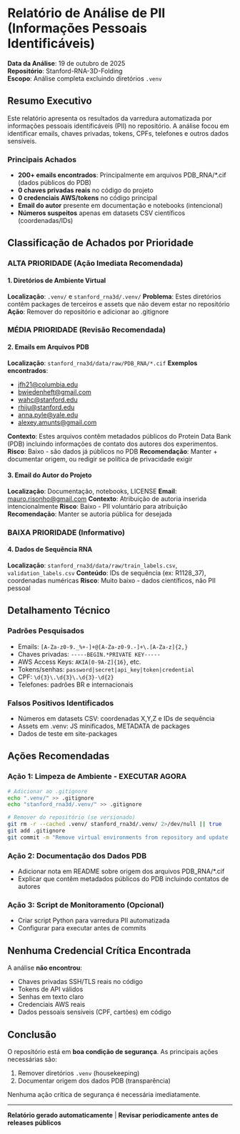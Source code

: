 # Relatório de Análise de PII (Informações Pessoais Identificáveis)

**Data da Análise**: 19 de outubro de 2025  
**Repositório**: Stanford-RNA-3D-Folding  
**Escopo**: Análise completa excluindo diretórios `.venv`  

## Resumo Executivo

Este relatório apresenta os resultados da varredura automatizada por informações pessoais identificáveis (PII) no repositório. A análise focou em identificar emails, chaves privadas, tokens, CPFs, telefones e outros dados sensíveis.

### Principais Achados

- **200+ emails encontrados**: Principalmente em arquivos PDB_RNA/*.cif (dados públicos do PDB)
- **0 chaves privadas reais** no código do projeto
- **0 credenciais AWS/tokens** no código principal
- **Email do autor** presente em documentação e notebooks (intencional)
- **Números suspeitos** apenas em datasets CSV científicos (coordenadas/IDs)

## Classificação de Achados por Prioridade

### ALTA PRIORIDADE (Ação Imediata Recomendada)

#### 1. Diretórios de Ambiente Virtual
**Localização**: `.venv/` e `stanford_rna3d/.venv/`
**Problema**: Estes diretórios contêm packages de terceiros e assets que não devem estar no repositório
**Ação**: Remover do repositório e adicionar ao .gitignore

### MÉDIA PRIORIDADE (Revisão Recomendada)

#### 2. Emails em Arquivos PDB
**Localização**: `stanford_rna3d/data/raw/PDB_RNA/*.cif`
**Exemplos encontrados**:
- jfh21@columbia.edu
- bwiedenheft@gmail.com  
- wahc@stanford.edu
- rhiju@stanford.edu
- anna.pyle@yale.edu
- alexey.amunts@gmail.com

**Contexto**: Estes arquivos contêm metadados públicos do Protein Data Bank (PDB) incluindo informações de contato dos autores dos experimentos.
**Risco**: Baixo - são dados já públicos no PDB
**Recomendação**: Manter + documentar origem, ou redigir se política de privacidade exigir

#### 3. Email do Autor do Projeto
**Localização**: Documentação, notebooks, LICENSE
**Email**: mauro.risonho@gmail.com
**Contexto**: Atribuição de autoria inserida intencionalmente
**Risco**: Baixo - PII voluntário para atribuição
**Recomendação**: Manter se autoria pública for desejada

### BAIXA PRIORIDADE (Informativo)

#### 4. Dados de Sequência RNA
**Localização**: `stanford_rna3d/data/raw/train_labels.csv`, `validation_labels.csv`
**Conteúdo**: IDs de sequência (ex: R1128_37), coordenadas numéricas
**Risco**: Muito baixo - dados científicos, não PII pessoal

## Detalhamento Técnico

### Padrões Pesquisados
- Emails: `[A-Za-z0-9._%+-]+@[A-Za-z0-9.-]+\.[A-Za-z]{2,}`
- Chaves privadas: `-----BEGIN.*PRIVATE KEY-----`
- AWS Access Keys: `AKIA[0-9A-Z]{16}`, etc.
- Tokens/senhas: `password|secret|api_key|token|credential`
- CPF: `\d{3}\.\d{3}\.\d{3}-\d{2}`
- Telefones: padrões BR e internacionais

### Falsos Positivos Identificados
- Números em datasets CSV: coordenadas X,Y,Z e IDs de sequência
- Assets em .venv: JS minificados, METADATA de packages
- Dados de teste em site-packages

## Ações Recomendadas

### Ação 1: Limpeza de Ambiente - EXECUTAR AGORA
```bash
# Adicionar ao .gitignore
echo ".venv/" >> .gitignore
echo "stanford_rna3d/.venv/" >> .gitignore

# Remover do repositório (se versionado)
git rm -r --cached .venv/ stanford_rna3d/.venv/ 2>/dev/null || true
git add .gitignore
git commit -m "Remove virtual environments from repository and update .gitignore"
```

### Ação 2: Documentação dos Dados PDB
- Adicionar nota em README sobre origem dos arquivos PDB_RNA/*.cif
- Explicar que contêm metadados públicos do PDB incluindo contatos de autores

### Ação 3: Script de Monitoramento (Opcional)
- Criar script Python para varredura PII automatizada
- Configurar para executar antes de commits

## Nenhuma Credencial Crítica Encontrada

A análise **não encontrou**:
- Chaves privadas SSH/TLS reais no código
- Tokens de API válidos 
- Senhas em texto claro
- Credenciais AWS reais
- Dados pessoais sensíveis (CPF, cartões) em código

## Conclusão

O repositório está em **boa condição de segurança**. As principais ações necessárias são:
1. Remover diretórios `.venv` (housekeeping)
2. Documentar origem dos dados PDB (transparência)

Nenhuma ação crítica de segurança é necessária imediatamente.

---
**Relatório gerado automaticamente** | **Revisar periodicamente antes de releases públicos**